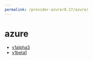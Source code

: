 ```yaml
---
permalink: /provider-azure/0.17/azure/
---
```


# azure



* [v1alpha3](v1alpha3/index.md)
* [v1beta1](v1beta1/index.md)
